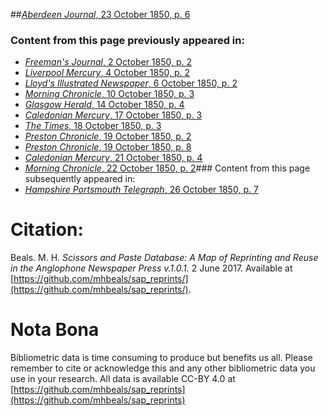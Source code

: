 ##[*Aberdeen Journal*, 23 October 1850, p. 6](https://mhbeals.github.io/sap_html/Aberdeen-Journal/Aberdeen-Journal-23-October-1850-p-6)

### Content from this page previously appeared in:
+ [*Freeman's Journal*, 2 October 1850, p. 2](https://mhbeals.github.io/sap_html/Freeman's-Journal/Freeman's-Journal-2-October-1850-p-2)
+ [*Liverpool Mercury*, 4 October 1850, p. 2](https://mhbeals.github.io/sap_html/Liverpool-Mercury/Liverpool-Mercury-4-October-1850-p-2)
+ [*Lloyd's Illustrated Newspaper*, 6 October 1850, p. 2](https://mhbeals.github.io/sap_html/Lloyd's-Illustrated-Newspaper/Lloyd's-Illustrated-Newspaper-6-October-1850-p-2)
+ [*Morning Chronicle*, 10 October 1850, p. 3](https://mhbeals.github.io/sap_html/Morning-Chronicle/Morning-Chronicle-10-October-1850-p-3)
+ [*Glasgow Herald*, 14 October 1850, p. 4](https://mhbeals.github.io/sap_html/Glasgow-Herald/Glasgow-Herald-14-October-1850-p-4)
+ [*Caledonian Mercury*, 17 October 1850, p. 3](https://mhbeals.github.io/sap_html/Caledonian-Mercury/Caledonian-Mercury-17-October-1850-p-3)
+ [*The Times*, 18 October 1850, p. 3](https://mhbeals.github.io/sap_html/The-Times/The-Times-18-October-1850-p-3)
+ [*Preston Chronicle*, 19 October 1850, p. 2](https://mhbeals.github.io/sap_html/Preston-Chronicle/Preston-Chronicle-19-October-1850-p-2)
+ [*Preston Chronicle*, 19 October 1850, p. 8](https://mhbeals.github.io/sap_html/Preston-Chronicle/Preston-Chronicle-19-October-1850-p-8)
+ [*Caledonian Mercury*, 21 October 1850, p. 4](https://mhbeals.github.io/sap_html/Caledonian-Mercury/Caledonian-Mercury-21-October-1850-p-4)
+ [*Morning Chronicle*, 22 October 1850, p. 2](https://mhbeals.github.io/sap_html/Morning-Chronicle/Morning-Chronicle-22-October-1850-p-2)### Content from this page subsequently appeared in:
+ [*Hampshire Portsmouth Telegraph*, 26 October 1850, p. 7](https://mhbeals.github.io/sap_html/Hampshire-Portsmouth-Telegraph/Hampshire-Portsmouth-Telegraph-26-October-1850-p-7)
                    
# Citation: 

Beals. M. H. *Scissors and Paste Database: A Map of Reprinting and Reuse in the Anglophone Newspaper Press v.1.0.1.* 2 June 2017. Available at [https://github.com/mhbeals/sap_reprints/](https://github.com/mhbeals/sap_reprints/). 
                    
# Nota Bona

Bibliometric data is time consuming to produce but benefits us all. Please remember to cite or acknowledge this and any other bibliometric data you use in your research. All data is available CC-BY 4.0 at [https://github.com/mhbeals/sap_reprints](https://github.com/mhbeals/sap_reprints)